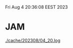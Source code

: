 Fri Aug  4 20:36:08 EEST 2023
# JAM
<a href='./cache/202308/04_20.log'>./cache/202308/04_20.log</a>
